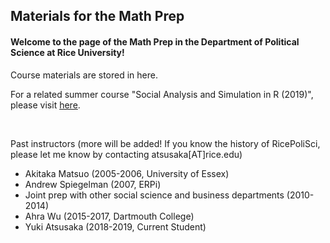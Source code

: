 ## Materials for the Math Prep

#### Welcome to the page of the Math Prep in the Department of Political Science at Rice University!
Course materials are stored in here.

For a related summer course "Social Analysis and Simulation in R (2019)", please visit [here](https://github.com/YukiAtsusaka/R_2019).



<br>

Past instructors (more will be added! If you know the history of RicePoliSci, please let me know by contacting atsusaka[AT]rice.edu)

- Akitaka Matsuo (2005-2006, University of Essex)
- Andrew Spiegelman (2007, ERPi)
- Joint prep with other social science and business departments (2010-2014)
- Ahra Wu (2015-2017, Dartmouth College)
- Yuki Atsusaka (2018-2019, Current Student)
